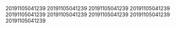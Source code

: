 20191105041239
20191105041239
20191105041239
20191105041239
20191105041239
20191105041239
20191105041239
20191105041239
20191105041239
